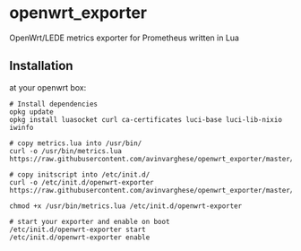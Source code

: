 # openwrt_exporter
OpenWrt/LEDE metrics exporter for Prometheus written in Lua
## Installation
at your openwrt box:

```
# Install dependencies
opkg update
opkg install luasocket curl ca-certificates luci-base luci-lib-nixio iwinfo

# copy metrics.lua into /usr/bin/
curl -o /usr/bin/metrics.lua https://raw.githubusercontent.com/avinvarghese/openwrt_exporter/master/metrics.lua

# copy initscript into /etc/init.d/
curl -o /etc/init.d/openwrt-exporter
https://raw.githubusercontent.com/avinvarghese/openwrt_exporter/master/metrics.initscript

chmod +x /usr/bin/metrics.lua /etc/init.d/openwrt-exporter

# start your exporter and enable on boot
/etc/init.d/openwrt-exporter start
/etc/init.d/openwrt-exporter enable
```
